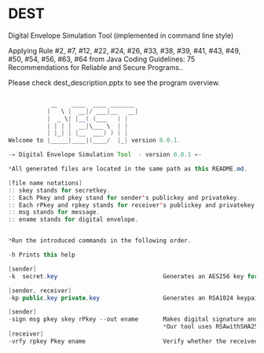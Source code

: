 # DEST
Digital Envelope Simulation Tool (implemented in command line style)

Applying Rule #2, #7, #12, #22, #24, #26, #33, #38, #39, #41, #43, #49, #50, #54, #56, #63, #64 from Java Coding Guidelines: 75 Recommendations for Reliable and Secure Programs..

Please check dest_description.pptx to see the program overview.

```java

            __    ____  ____ _______
           |   \ |  __|/ ___|__   __|
           |  _ \| |__( (___   | |
           | | | |  __|\___ \  | |
           | |_| | |__  ___) ) | |
Welcome to |_____|____|(____/  |_| version 0.0.1.

-= Digital Envelope Simulation Tool  - version 0.0.1 =-

*All generated files are located in the same path as this README.md.

[file name notations]
:: skey stands for secretkey.
:: Each Pkey and pkey stand for sender's publickey and privatekey.
:: Each rPkey and rpkey stands for receiver's publickey and privatekey.
:: msg stands for message.
:: ename stands for digital envelope.


*Run the introduced commands in the following order.

-h Prints this help

[sender]
-k  secret.key                              Generates an AES256 key for symmetric encryption and saves as a file named "secret.key" in this case

[sender, receiver]
-kp public.key private.key                  Generates an RSA1024 keypair and saves as two files, "public.key" and "private.key" in this case

[sender]
-sign msg pkey skey rPkey --out ename       Makes digital signature and envelope at once for the message and saves as a file named in this case
                                            *Our tool uses RSAwithSHA256 and AES algorithms for generating digital envelope.
[receiver]
-vrfy rpkey Pkey ename                      Verify whether the received digital envelope is from the correct sender and hasn't been modified.

